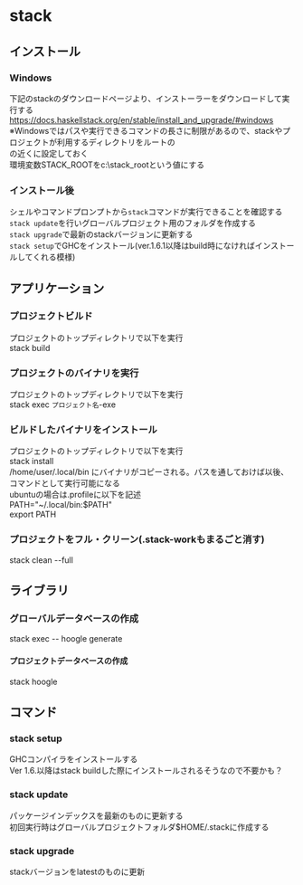 # stack
## インストール
### Windows
下記のstackのダウンロードページより、インストーラーをダウンロードして実行する<br>
https://docs.haskellstack.org/en/stable/install_and_upgrade/#windows
※Windowsではパスや実行できるコマンドの長さに制限があるので、stackやプロジェクトが利用するディレクトリをルートの<br>
の近くに設定しておく<br>
環境変数STACK_ROOTをc:\stack_rootという値にする<br>

### インストール後
シェルやコマンドプロンプトから`stack`コマンドが実行できることを確認する<br>
`stack update`を行いグローバルプロジェクト用のフォルダを作成する<br>
`stack upgrade`で最新のstackバージョンに更新する<br>
`stack setup`でGHCをインストール(ver.1.6.1以降はbuild時になければインストールしてくれる模様)<br>

## アプリケーション
### プロジェクトビルド
プロジェクトのトップディレクトリで以下を実行<br>
stack build

### プロジェクトのバイナリを実行
プロジェクトのトップディレクトリで以下を実行<br>
stack exec `プロジェクト名`-exe

### ビルドしたバイナリをインストール
プロジェクトのトップディレクトリで以下を実行<br>
stack install<br>
/home/user/.local/bin にバイナリがコピーされる。パスを通しておけば以後、コマンドとして実行可能になる<br>
ubuntuの場合は.profileに以下を記述<br>
PATH="~/.local/bin:$PATH"<br>
export PATH<br>

### プロジェクトをフル・クリーン(.stack-workもまるごと消す)
stack clean --full

## ライブラリ
### グローバルデータベースの作成
stack exec -- hoogle generate

#### プロジェクトデータベースの作成
stack hoogle

## コマンド
### stack setup
GHCコンパイラをインストールする<br>
Ver 1.6.以降はstack buildした際にインストールされるそうなので不要かも？<br>
### stack update
パッケージインデックスを最新のものに更新する<br>
初回実行時はグローバルプロジェクトフォルダ$HOME/.stackに作成する<br>
### stack upgrade
stackバージョンをlatestのものに更新
